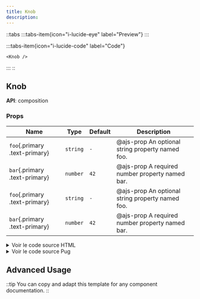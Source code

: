 ```yaml
---
title: Knob
description: 
---
```


::tabs
  :::tabs-item{icon="i-lucide-eye" label="Preview"}
    <knob />
  :::

  :::tabs-item{icon="i-lucide-code" label="Code"}
  ```vue
  <Knob />
  ```
  :::
::




## Knob



**API**: composition





  ### Props
| Name | Type | Default | Description |
|------|------|---------|-------------|
| `foo`{.primary .text-primary} | `string` | `-` | @ajs-prop An optional string property named foo. |
| `bar`{.primary .text-primary} | `number` | `42` | @ajs-prop A required number property named bar. |
| `foo`{.primary .text-primary} | `string` | `-` | @ajs-prop An optional string property named foo. |
| `bar`{.primary .text-primary} | `number` | `42` | @ajs-prop A required number property named bar. |




















<details>
  <summary>Voir le code source HTML</summary>
  <pre><code>&lt;script setup lang=&#34;ts&#34;&gt;
// @ajs-description A simple knob component that displays a button with &#34;Hello World&#34; text.
import { Button } from &#39;@/components/ui/button&#39;;

const props = withDefaults(
  defineProps&lt;{
    // @ajs-prop An optional string property named foo.
    foo?: string;
    // @ajs-prop A required number property named bar.
    bar: number;
  }&gt;(),
  {
    bar: 42,
  }
);
&lt;/script&gt;

&lt;template&gt;
  &lt;Button&gt;Hello World&lt;/Button&gt;
&lt;/template&gt;
</code></pre>
</details>



<details>
  <summary>Voir le code source Pug</summary>
  <pre><code>&lt;script setup lang=&#34;ts&#34;&gt;
// @ajs-description A simple knob component that displays a button with &#34;Hello World&#34; text.
import { Button } from &#39;@/components/ui/button&#39;;

const props = withDefaults(
  defineProps&lt;{
    // @ajs-prop An optional string property named foo.
    foo?: string;
    // @ajs-prop A required number property named bar.
    bar: number;
  }&gt;(),
  {
    bar: 42,
  }
);
&lt;/script&gt;

&lt;template lang=&#34;pug&#34;&gt;
Button
  | Hello World
&lt;/template&gt;
</code></pre>
</details>





## Advanced Usage

<!-- Add more code-preview/code-group/code-tree blocks as needed for advanced examples -->

::tip
You can copy and adapt this template for any component documentation.
::